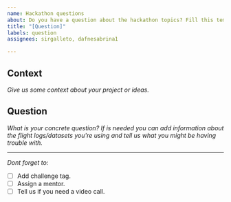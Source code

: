 ```yaml
---
name: Hackathon questions
about: Do you have a question about the hackathon topics? Fill this template
title: "[Question]"
labels: question
assignees: sirgalleto, dafnesabrina1

---
```


## Context 

*Give us some context about your project or ideas.*

## Question 

*What is your concrete question? If is needed you can add information about the flight logs/datasets you're using and tell us what you might be having trouble with.*

___
*Dont forget to:*
* [ ] Add challenge tag.
* [ ] Assign a mentor. 
* [ ] Tell us if you need a video call. 
